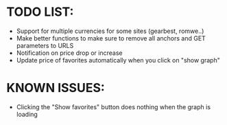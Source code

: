# TODO LIST:
* Support for multiple currencies for some sites (gearbest, romwe..)
* Make better functions to make sure to remove all anchors and GET parameters to URLS
* Notification on price drop or increase
* Update price of favorites automatically when you click on "show graph"

# KNOWN ISSUES:
* Clicking the "Show favorites" button does nothing when the graph is loading